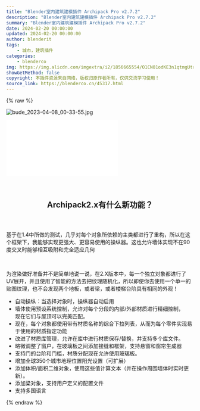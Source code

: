 ```yaml
---
title: "Blender室内建筑建模插件 Archipack Pro v2.7.2"
description: "Blender室内建筑建模插件 Archipack Pro v2.7.2"
summary: "Blender室内建筑建模插件 Archipack Pro v2.7.2"
date: 2024-02-20 00:00:00
updated: 2024-02-20 00:00:00
author: blenderit
tags: 
    - 城市，建筑插件
categories:
    - blenderco
img: https://img.alicdn.com/imgextra/i2/1856665554/O1CN01odKE3n1qtmgUtr4XW_!!1856665554.jpg
showGetMethod: false
copyright: 本插件资源来自网络，版权归原作者所有，仅供交流学习使用！
source_link: https://blenderco.cn/45317.html
---
```


{% raw %}
<p><img src="https://img.alicdn.com/imgextra/i2/751044092/O1CN01PbGFph1g6BWv3ev80_!!751044092.jpg" alt="bude_2023-04-08_00-33-55.jpg"></p><div id="external-video-d7f031ef9f" class="external-video"><iframe frameborder="0" src="//player.bilibili.com/player.html?aid=679551148&amp;bvid=BV1KS4y137eV&amp;cid=544257477&amp;page=1" allowfullscreen="true"></iframe></div><p> </p><header>
<h2 class="">Archipack2.x有什么新功能？</h2>
</header><p>基于在1.4中所做的测试，几乎对每个对象所依赖的主类都进行了重构，所以在这个框架下，我能够实现更强大、更容易使用的操纵器。这也允许墙体实现不在90度交叉时能够相互吸附和完全适应几何</p><p> </p><p>为渲染做好准备并不是简单地说一说，在2.X版本中，每一个独立对象都进行了UV展开，并且使用了智能的方法去把纹理随机化，所以即使你去使用一个单一的贴图纹理，也不会发现两个地板，或者梁，或者楼梯台阶具有相同的外观！</p><ul>
<li>自动操纵：当选择对象时，操纵器自动启用</li>
<li>墙体使用预设系统控制，允许对每个分段的内部/外部材质进行精细控制，<br>
现在它们与屋顶可以完美匹配。</li>
<li>现在，每个对象都使用带有材质名称的综合下拉列表，从而为每个零件实现易于使用的材质指定功能</li>
<li>改进了材质库管理，允许在库中进行材质保存/替换，并支持多个库文件。</li>
<li>略微调整了窗户，在玻璃板之间添加接缝和框架，支持悬窗和窗帘生成器</li>
<li>支持门的台阶和门槛，材质分配现在允许使用玻璃板。</li>
<li>增加全球350个城市地理位置阳光设置（可扩展）</li>
<li>添加体积/面积二维对象，使用这些值计算文本（并在操作周围墙体时实时更新）。</li>
<li>添加梁对象，支持用户定义的配置文件</li>
<li>支持多国语言</li>
</ul>
<div style="display: none">blenderco</div>
{% endraw %}